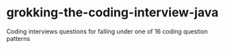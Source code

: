 # grokking-the-coding-interview-java
Coding interviews questions for falling under one of 16 coding question patterns
